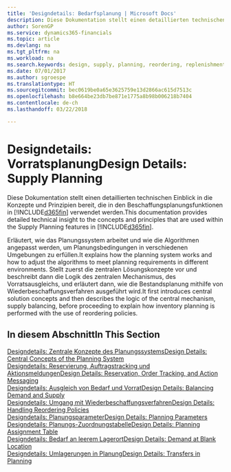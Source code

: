 ```yaml
---
title: 'Designdetails: Bedarfsplanung | Microsoft Docs'
description: Diese Dokumentation stellt einen detaillierten technischen Einblick in die Konzepte und Prinzipien bereit, die in den Beschaffungsplanungsfunktionen in Finance and Operations, Business edition verwendet werden.
author: SorenGP
ms.service: dynamics365-financials
ms.topic: article
ms.devlang: na
ms.tgt_pltfrm: na
ms.workload: na
ms.search.keywords: design, supply, planning, reordering, replenishment
ms.date: 07/01/2017
ms.author: sgroespe
ms.translationtype: HT
ms.sourcegitcommit: bec0619be0a65e3625759e13d2866ac615d7513c
ms.openlocfilehash: b8e664be23db7be871e1775a8b98b006218b7404
ms.contentlocale: de-ch
ms.lasthandoff: 03/22/2018

---
```

# <a name="design-details-supply-planning"></a><span data-ttu-id="14eef-103">Designdetails: Vorratsplanung</span><span class="sxs-lookup"><span data-stu-id="14eef-103">Design Details: Supply Planning</span></span>
<span data-ttu-id="14eef-104">Diese Dokumentation stellt einen detaillierten technischen Einblick in die Konzepte und Prinzipien bereit, die in den Beschaffungsplanungsfunktionen in [!INCLUDE[d365fin](includes/d365fin_md.md)] verwendet werden.</span><span class="sxs-lookup"><span data-stu-id="14eef-104">This documentation provides detailed technical insight to the concepts and principles that are used within the Supply Planning features in [!INCLUDE[d365fin](includes/d365fin_md.md)].</span></span>  

<span data-ttu-id="14eef-105">Erläutert, wie das Planungssystem arbeitet und wie die Algorithmen angepasst werden, um Planungsbedingungen in verschiedenen Umgebungen zu erfüllen.</span><span class="sxs-lookup"><span data-stu-id="14eef-105">It explains how the planning system works and how to adjust the algorithms to meet planning requirements in different environments.</span></span> <span data-ttu-id="14eef-106">Stellt zuerst die zentralen Lösungskonzepte vor und beschreibt dann die Logik des zentralen Mechanismus, des Vorratsausgleichs, und erläutert dann, wie die Bestandsplanung mithilfe von Wiederbeschaffungsverfahren ausgeführt wird.</span><span class="sxs-lookup"><span data-stu-id="14eef-106">It first introduces central solution concepts and then describes the logic of the central mechanism, supply balancing, before proceeding to explain how inventory planning is performed with the use of reordering policies.</span></span>  

## <a name="in-this-section"></a><span data-ttu-id="14eef-107">In diesem Abschnitt</span><span class="sxs-lookup"><span data-stu-id="14eef-107">In This Section</span></span>  
[<span data-ttu-id="14eef-108">Designdetails: Zentrale Konzepte des Planungssystems</span><span class="sxs-lookup"><span data-stu-id="14eef-108">Design Details: Central Concepts of the Planning System</span></span>](design-details-central-concepts-of-the-planning-system.md)  
[<span data-ttu-id="14eef-109">Designdetails: Reservierung, Auftragstracking und Aktionsmeldungen</span><span class="sxs-lookup"><span data-stu-id="14eef-109">Design Details: Reservation, Order Tracking, and Action Messaging</span></span>](design-details-reservation-order-tracking-and-action-messaging.md)  
[<span data-ttu-id="14eef-110">Designdetails: Ausgleich von Bedarf und Vorrat</span><span class="sxs-lookup"><span data-stu-id="14eef-110">Design Details: Balancing Demand and Supply</span></span>](design-details-balancing-demand-and-supply.md)  
[<span data-ttu-id="14eef-111">Designdetails: Umgang mit Wiederbeschaffungsverfahren</span><span class="sxs-lookup"><span data-stu-id="14eef-111">Design Details: Handling Reordering Policies</span></span>](design-details-handling-reordering-policies.md)  
[<span data-ttu-id="14eef-112">Designdetails: Planungsparameter</span><span class="sxs-lookup"><span data-stu-id="14eef-112">Design Details: Planning Parameters</span></span>](design-details-planning-parameters.md)  
[<span data-ttu-id="14eef-113">Designdetails: Planungs-Zuordnungstabelle</span><span class="sxs-lookup"><span data-stu-id="14eef-113">Design Details: Planning Assignment Table</span></span>](design-details-planning-assignment-table.md)  
[<span data-ttu-id="14eef-114">Designdetails: Bedarf an leerem Lagerort</span><span class="sxs-lookup"><span data-stu-id="14eef-114">Design Details: Demand at Blank Location</span></span>](design-details-demand-at-blank-location.md)  
[<span data-ttu-id="14eef-115">Designdetails: Umlagerungen in Planung</span><span class="sxs-lookup"><span data-stu-id="14eef-115">Design Details: Transfers in Planning</span></span>](design-details-transfers-in-planning.md)

